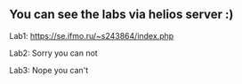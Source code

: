 ## You can see the labs via helios server :)

Lab1:
https://se.ifmo.ru/~s243864/index.php

Lab2: 
Sorry you can not

Lab3:
Nope you can't
